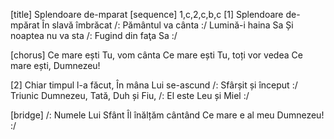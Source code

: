 [title] Splendoare de-mparat
[sequence] 1,c,2,c,b,c
[1]
Splendoare de-mpărat
În slavă îmbrăcat
/: Pământul va cânta :/
Lumină-i haina Sa
Și noaptea nu va sta
/: Fugind din faţa Sa :/

[chorus]
Ce mare ești Tu, vom cânta
Ce mare ești Tu, toți vor vedea
Ce mare ești, Dumnezeu!

[2]
Chiar timpul l-a făcut,
În mâna Lui se-ascund
/: Sfârșit și început :/
Triunic Dumnezeu,
Tată, Duh și Fiu,
/: El este Leu și Miel :/

[bridge]
/: Numele Lui Sfânt
Îl înălțăm cântând
Ce mare e al meu Dumnezeu! :/

